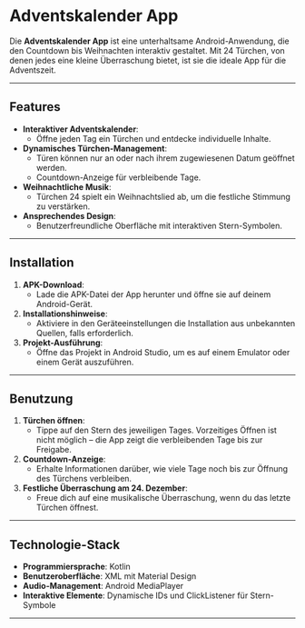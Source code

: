 # Adventskalender App

Die **Adventskalender App** ist eine unterhaltsame Android-Anwendung, die den Countdown bis Weihnachten interaktiv gestaltet. Mit 24 Türchen, von denen jedes eine kleine Überraschung bietet, ist sie die ideale App für die Adventszeit.

---

## Features

- **Interaktiver Adventskalender**:
  - Öffne jeden Tag ein Türchen und entdecke individuelle Inhalte.
- **Dynamisches Türchen-Management**:
  - Türen können nur an oder nach ihrem zugewiesenen Datum geöffnet werden.
  - Countdown-Anzeige für verbleibende Tage.
- **Weihnachtliche Musik**:
  - Türchen 24 spielt ein Weihnachtslied ab, um die festliche Stimmung zu verstärken.
- **Ansprechendes Design**:
  - Benutzerfreundliche Oberfläche mit interaktiven Stern-Symbolen.

---

## Installation

1. **APK-Download**:
   - Lade die APK-Datei der App herunter und öffne sie auf deinem Android-Gerät.
2. **Installationshinweise**:
   - Aktiviere in den Geräteeinstellungen die Installation aus unbekannten Quellen, falls erforderlich.
3. **Projekt-Ausführung**:
   - Öffne das Projekt in Android Studio, um es auf einem Emulator oder einem Gerät auszuführen.

---

## Benutzung

1. **Türchen öffnen**:
   - Tippe auf den Stern des jeweiligen Tages. Vorzeitiges Öffnen ist nicht möglich – die App zeigt die verbleibenden Tage bis zur Freigabe.
2. **Countdown-Anzeige**:
   - Erhalte Informationen darüber, wie viele Tage noch bis zur Öffnung des Türchens verbleiben.
3. **Festliche Überraschung am 24. Dezember**:
   - Freue dich auf eine musikalische Überraschung, wenn du das letzte Türchen öffnest.

---

## Technologie-Stack

- **Programmiersprache**: Kotlin
- **Benutzeroberfläche**: XML mit Material Design
- **Audio-Management**: Android MediaPlayer
- **Interaktive Elemente**: Dynamische IDs und ClickListener für Stern-Symbole

---
